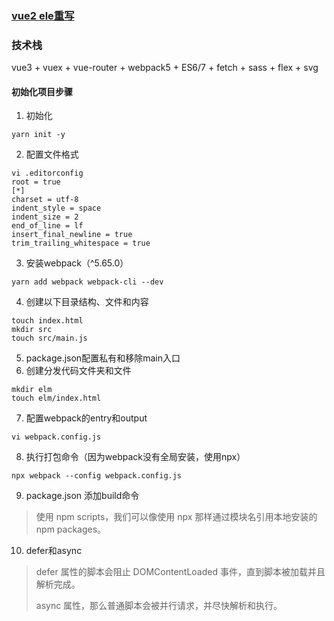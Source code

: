 ### [vue2 ele重写](https://github.com/bailicangdu/vue2-elm)

### 技术栈
vue3 + vuex + vue-router + webpack5 + ES6/7 + fetch + sass + flex + svg

#### 初始化项目步骤
1. 初始化
```shell
yarn init -y
```
2. 配置文件格式
```shell
vi .editorconfig
root = true
[*]
charset = utf-8
indent_style = space
indent_size = 2
end_of_line = lf
insert_final_newline = true
trim_trailing_whitespace = true
```
3. 安装webpack（^5.65.0）
```shell
yarn add webpack webpack-cli --dev
```
4. 创建以下目录结构、文件和内容
```shell
touch index.html
mkdir src
touch src/main.js
```
5. package.json配置私有和移除main入口
6. 创建分发代码文件夹和文件
```shell
mkdir elm
touch elm/index.html
```
7. 配置webpack的entry和output
```shell
vi webpack.config.js
```
8. 执行打包命令（因为webpack没有全局安装，使用npx）
```shell
npx webpack --config webpack.config.js
```
9. package.json 添加build命令
> 使用 npm scripts，我们可以像使用 npx 那样通过模块名引用本地安装的 npm packages。
10. defer和async
> defer 属性的脚本会阻止 DOMContentLoaded 事件，直到脚本被加载并且解析完成。
>
> async 属性，那么普通脚本会被并行请求，并尽快解析和执行。
